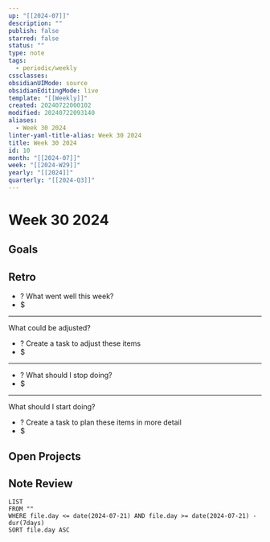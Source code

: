 ```yaml
---
up: "[[2024-07]]"
description: ""
publish: false
starred: false
status: ""
type: note
tags:
  - periodic/weekly
cssclasses: 
obsidianUIMode: source
obsidianEditingMode: live
template: "[[Weekly]]"
created: 20240722000102
modified: 20240722093140
aliases:
  - Week 30 2024
linter-yaml-title-alias: Week 30 2024
title: Week 30 2024
id: 10
month: "[[2024-07]]"
week: "[[2024-W29]]"
yearly: "[[2024]]"
quarterly: "[[2024-Q3]]"
---
```


# Week 30 2024

## Goals


## Retro

- ? What went well this week?
- $


---

What could be adjusted?

- ? Create a task to adjust these items
- $

---

- ? What should I stop doing?
- $


---

What should I start doing?

- ? Create a task to plan these items in more detail
- $

## Open Projects

## Note Review

```
LIST
FROM ""
WHERE file.day <= date(2024-07-21) AND file.day >= date(2024-07-21) - dur(7days)
SORT file.day ASC
```
